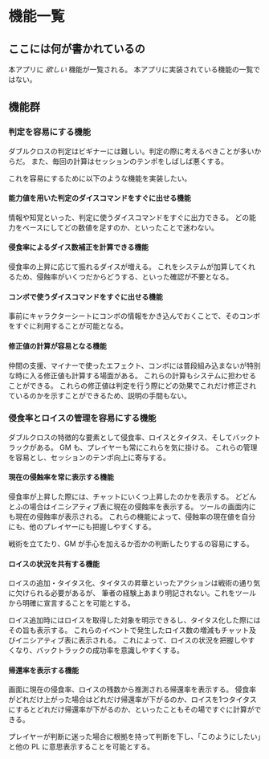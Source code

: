 # 機能一覧

## ここには何が書かれているの

本アプリに *欲しい* 機能が一覧される。
本アプリに実装されている機能の一覧ではない。

## 機能群

### 判定を容易にする機能

ダブルクロスの判定はビギナーには難しい。判定の際に考えるべきことが多いからだ。
また、毎回の計算はセッションのテンポをしばしば悪くする。

これを容易にするために以下のような機能を実装したい。

#### 能力値を用いた判定のダイスコマンドをすぐに出せる機能

情報や知覚といった、判定に使うダイスコマンドをすぐに出力できる。
どの能力をベースにしてどの数値を足すのか、といったことで迷わない。

#### 侵食率によるダイス数補正を計算できる機能

侵食率の上昇に応じて振れるダイスが増える。
これをシステムが加算してくれるため、侵蝕率がいくつだからどうする、といった確認が不要となる。

#### コンボで使うダイスコマンドをすぐに出せる機能

事前にキャラクターシートにコンボの情報をかき込んでおくことで、そのコンボをすぐに利用することが可能となる。

#### 修正値の計算が容易となる機能

仲間の支援、マイナーで使ったエフェクト、コンボには普段組み込まないが特別な時に入る修正値も計算する場面がある。
これらの計算もシステムに担わせることができる。
これらの修正値は判定を行う際にどの効果でこれだけ修正されているのかを示すことができるため、説明の手間もない。

### 侵食率とロイスの管理を容易にする機能

ダブルクロスの特徴的な要素として侵食率、ロイスとタイタス、そしてバックトラックがある。
GM も、プレイヤーも常にこれらを気に掛ける。
これらの管理を容易とし、セッションのテンポ向上に寄与する。

#### 現在の侵蝕率を常に表示する機能

侵食率が上昇した際には、チャットにいくつ上昇したのかを表示する。
どどんとふの場合はイニシアティブ表に現在の侵蝕率を表示する。
ツールの画面内にも現在の侵蝕率が表示される。
これらの機能によって、侵蝕率の現在値を自分にも、他のプレイヤーにも把握しやすくする。

戦術を立てたり、GM が手心を加えるか否かの判断したりするの容易にする。

#### ロイスの状況を共有する機能

ロイスの追加・タイタス化、タイタスの昇華といったアクションは戦術の通り気に欠けられる必要があるが、
筆者の経験上あまり明記されない。これをツールから明確に宣言することを可能とする。

ロイス追加時にはロイスを取得した対象を明示できるし、タイタス化した際にはその旨も表示する。
これらのイベントで発生したロイス数の増減もチャット及びイニシアティブ表に表示される。
これによって、ロイスの状況を把握しやすくなり、バックトラックの成功率を意識しやすくする。

#### 帰還率を表示する機能

画面に現在の侵食率、ロイスの残数から推測される帰還率を表示する。
侵食率がどれだけ上がった場合はどれだけ帰還率が下がるのか、ロイスを1つタイタスにするとどれだけ帰還率が下がるのか、といったこともその場ですぐに計算ができる。

プレイヤーが判断に迷った場合に根拠を持って判断を下し、「このようにしたい」と他の PL に意思表示することを可能とする。
